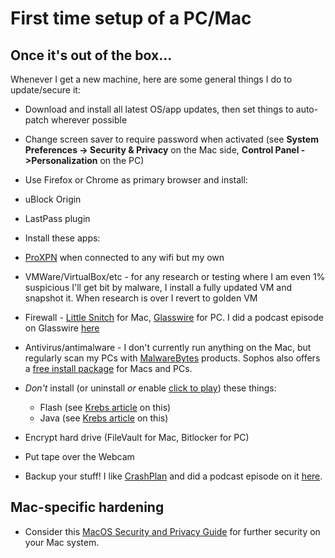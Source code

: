 # First time setup of a PC/Mac

## Once it's out of the box...
Whenever I get a new machine, here are some general things I do to update/secure it:

* Download and install all latest OS/app updates, then set things to auto-patch wherever possible

* Change screen saver to require password when activated (see **System Preferences -> Security & Privacy** on the Mac side, **Control Panel ->Personalization** on the PC)
* Use Firefox or Chrome as primary browser and install:
 * uBlock Origin
 * LastPass plugin
* Install these apps:
 * [ProXPN](http://proxpn.me) when connected to any wifi but my own
 * VMWare/VirtualBox/etc - for any research or testing where I am even 1% suspicious I'll get bit by malware, I install a fully updated VM and snapshot it. When research is over I revert to golden VM
 * Firewall - [Little Snitch](https://www.obdev.at/products/littlesnitch/index.html) for Mac, [Glasswire](https://www.glasswire.com/) for PC.  I did a podcast episode on Glasswire [here](https://media.zencast.fm/embed/7-minute-security-podcast-podcast/89.mp3)
 * Antivirus/antimalware - I don't currently run anything on the Mac, but regularly scan my PCs with [MalwareBytes](http://malwarebytes.com) products.  Sophos also offers a [free install package](https://home.sophos.com/reg) for Macs and PCs.
* *Don't* install (or uninstall *or* enable [click to play](http://krebsonsecurity.com/2013/03/help-keep-threats-at-bay-with-click-to-play/)) these things:
  * Flash (see [Krebs article](http://krebsonsecurity.com/2014/05/why-you-should-ditch-adobe-shockwave/) on this)
  * Java (see [Krebs article](http://krebsonsecurity.com/how-to-unplug-java-from-the-browser/) on this)
* Encrypt hard drive (FileVault for Mac, Bitlocker for PC)
* Put tape over the Webcam
* Backup your stuff! I like [CrashPlan](http://www.crashplan.com) and did a podcast episode on it [here](https://media.zencast.fm/embed/7-minute-security-podcast-podcast/27.mp3).

## Mac-specific hardening
* Consider this [MacOS Security and Privacy Guide](https://github.com/drduh/macOS-Security-and-Privacy-Guide) for further security on your Mac system.